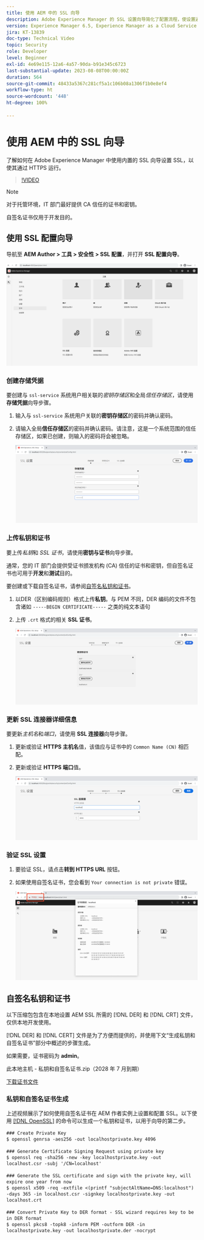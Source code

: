 ```yaml
---
title: 使用 AEM 中的 SSL 向导
description: Adobe Experience Manager 的 SSL 设置向导简化了配置流程，使设置通过 HTTPS 运行的 AEM 实例变得更加便捷。
version: Experience Manager 6.5, Experience Manager as a Cloud Service
jira: KT-13839
doc-type: Technical Video
topic: Security
role: Developer
level: Beginner
exl-id: 4e69e115-12a6-4a57-90da-b91e345c6723
last-substantial-update: 2023-08-08T00:00:00Z
duration: 564
source-git-commit: 48433a5367c281cf5a1c106b08a1306f1b0e8ef4
workflow-type: ht
source-wordcount: '448'
ht-degree: 100%

---
```


# 使用 AEM 中的 SSL 向导

了解如何在 Adobe Experience Manager 中使用内置的 SSL 向导设置 SSL，以使其通过 HTTPS 运行。

>[!VIDEO](https://video.tv.adobe.com/v/328890?quality=12&learn=on&captions=chi_hans)


>[!NOTE]
>
>对于托管环境，IT 部门最好提供 CA 信任的证书和密钥。
>
>自签名证书仅用于开发目的。

## 使用 SSL 配置向导

导航至 __AEM Author > 工具 > 安全性 > SSL 配置__，并打开 __SSL 配置向导__。

![SSL 配置向导](assets/use-the-ssl-wizard/ssl-config-wizard.png)

### 创建存储凭据

要创建与 `ssl-service` 系统用户相关联的&#x200B;_密钥存储区_&#x200B;和全局&#x200B;_信任存储区_，请使用&#x200B;__存储凭据__&#x200B;向导步骤。

1. 输入与 `ssl-service` 系统用户关联的&#x200B;__密钥存储区__&#x200B;的密码并确认密码。
1. 请输入全局&#x200B;__信任存储区__&#x200B;的密码并确认密码。请注意，这是一个系统范围的信任存储区，如果已创建，则输入的密码将会被忽略。

   ![SSL 设置 - 存储凭据](assets/use-the-ssl-wizard/store-credentials.png)

### 上传私钥和证书

要上传&#x200B;_私钥_&#x200B;和 _SSL 证书_，请使用&#x200B;__密钥与证书__&#x200B;向导步骤。

通常，您的 IT 部门会提供受证书颁发机构 (CA) 信任的证书和密钥，但自签名证书也可用于&#x200B;__开发__&#x200B;和&#x200B;__测试__&#x200B;目的。

要创建或下载自签名证书，请参阅[自签名私钥和证书](#self-signed-private-key-and-certificate)。

1. 以DER（区别编码规则）格式上传&#x200B;__私钥__。与 PEM 不同，DER 编码的文件不包含诸如 `-----BEGIN CERTIFICATE-----` 之类的纯文本语句
1. 上传 `.crt` 格式的相关 __SSL 证书__。

   ![SSL 设置 - 私钥和证书](assets/use-the-ssl-wizard/privatekey-and-certificate.png)

### 更新 SSL 连接器详细信息

要更新&#x200B;_主机名_&#x200B;和&#x200B;_端口_，请使用 __SSL 连接器__&#x200B;向导步骤。

1. 更新或验证 __HTTPS 主机名__&#x200B;值，该值应与证书中的 `Common Name (CN)` 相匹配。
1. 更新或验证 __HTTPS 端口__&#x200B;值。

   ![SSL 设置 - SSL 连接器详细信息](assets/use-the-ssl-wizard/ssl-connector-details.png)

### 验证 SSL 设置

1. 要验证 SSL，请点击&#x200B;__转到 HTTPS URL__ 按钮。
1. 如果使用自签名证书，您会看到 `Your connection is not private` 错误。

   ![SSL 设置 - 通过 HTTPS 验证 AEM](assets/use-the-ssl-wizard/verify-aem-over-ssl.png)

## 自签名私钥和证书

以下压缩包包含在本地设置 AEM SSL 所需的 [!DNL DER] 和 [!DNL CRT] 文件，仅供本地开发使用。

[!DNL DER] 和 [!DNL CERT] 文件是为了方便而提供的，并使用下文“生成私钥和自签名证书”部分中概述的步骤生成。

如果需要，证书密码为 **admin**。

此本地主机 - 私钥和自签名证书.zip（2028 年 7 月到期）

[下载证书文件](assets/use-the-ssl-wizard/certificate.zip)

### 私钥和自签名证书生成

上述视频展示了如何使用自签名证书在 AEM 作者实例上设置和配置 SSL。以下使用 [[!DNL OpenSSL]](https://www.openssl.org/) 的命令可以生成一个私钥和证书，以用于向导的第二步。

```shell
### Create Private Key
$ openssl genrsa -aes256 -out localhostprivate.key 4096

### Generate Certificate Signing Request using private key
$ openssl req -sha256 -new -key localhostprivate.key -out localhost.csr -subj '/CN=localhost'

### Generate the SSL certificate and sign with the private key, will expire one year from now
$ openssl x509 -req -extfile <(printf "subjectAltName=DNS:localhost") -days 365 -in localhost.csr -signkey localhostprivate.key -out localhost.crt

### Convert Private Key to DER format - SSL wizard requires key to be in DER format
$ openssl pkcs8 -topk8 -inform PEM -outform DER -in localhostprivate.key -out localhostprivate.der -nocrypt
```
